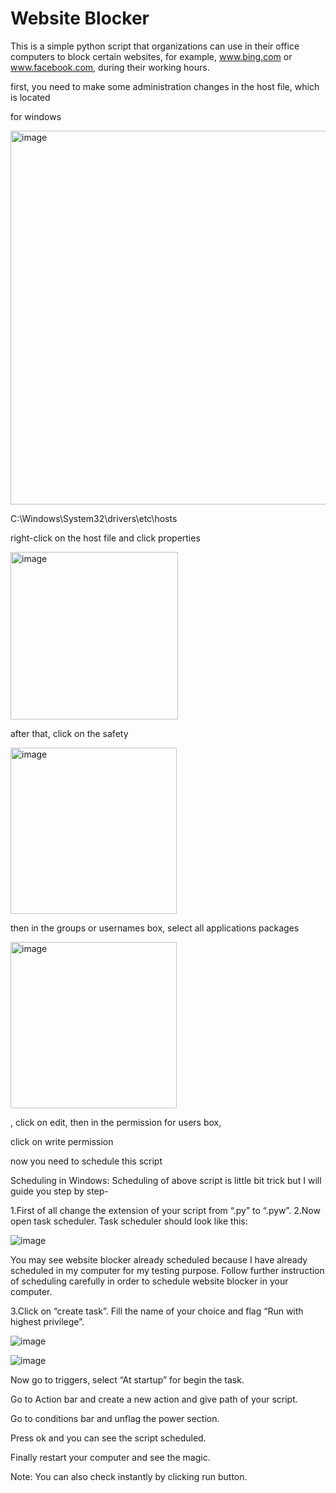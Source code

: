 # Website Blocker

This is a simple python script that organizations can use in their office computers to block certain websites, for example, www.bing.com or www.facebook.com, during their working hours.

first, you need to make some administration changes in the host file, which is located 

for windows

<img width="598" alt="image" src="https://user-images.githubusercontent.com/95688723/146385521-d40f1828-c67b-4bc6-9aa2-90d84b85125b.png">

C:\Windows\System32\drivers\etc\hosts

right-click on the host file and click properties

<img width="268" alt="image" src="https://user-images.githubusercontent.com/95688723/146385605-37f891f5-0c2e-4d52-9da3-cb4a574394cf.png">

after that, click on the safety 

<img width="266" alt="image" src="https://user-images.githubusercontent.com/95688723/146385682-f66a16e6-0ead-44e2-8431-d9d371e5d4c8.png">

then in the groups or usernames box, select all applications packages 

<img width="266" alt="image" src="https://user-images.githubusercontent.com/95688723/146385875-9a0ee9e7-e0d8-4864-a337-16595598ca26.png">



, click on edit, then in the permission for users box, 



click on write permission


now you need to schedule this script 

Scheduling in Windows: Scheduling of above script is little bit trick but I will guide you step by step-

1.First of all change the extension of your script from “.py” to “.pyw”.
2.Now open task scheduler. Task scheduler should look like this:

![image](https://user-images.githubusercontent.com/95688723/146499388-d583dc13-2635-487a-9e00-926814d92d61.png)


You may see website blocker already scheduled because I have already scheduled in my computer for my testing purpose. Follow further instruction of scheduling carefully in order to schedule website blocker in your computer.

3.Click on “create task”. Fill the name of your choice and flag “Run with highest privilege”.

![image](https://user-images.githubusercontent.com/95688723/146499466-c8a63918-2c90-408b-ab1e-e43db2516798.png)

![image](https://user-images.githubusercontent.com/95688723/146499514-f60c0c34-6274-42a1-8fb6-a4ec459021cf.png)

Now go to triggers, select “At startup” for begin the task.

Go to Action bar and create a new action and give path of your script.



Go to conditions bar and unflag the power section.



Press ok and you can see the script scheduled.

Finally restart your computer and see the magic.

Note: You can also check instantly by clicking run button.







